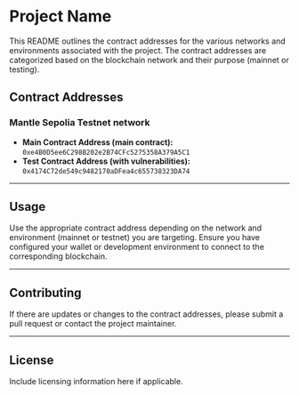 # Project Name

This README outlines the contract addresses for the various networks and environments associated with the project. The contract addresses are categorized based on the blockchain network and their purpose (mainnet or testing).

## Contract Addresses

### Mantle Sepolia Testnet network
- **Main Contract Address (main contract):** `0xe4B0D5ee6C298B202e2B74CFc5275358A379A5C1`
- **Test Contract Address (with vulnerabilities):** `0x4174C72de549c9482170aDFea4c655738323DA74`
---

## Usage
Use the appropriate contract address depending on the network and environment (mainnet or testnet) you are targeting. Ensure you have configured your wallet or development environment to connect to the corresponding blockchain.

---

## Contributing
If there are updates or changes to the contract addresses, please submit a pull request or contact the project maintainer.

---

## License
Include licensing information here if applicable.
